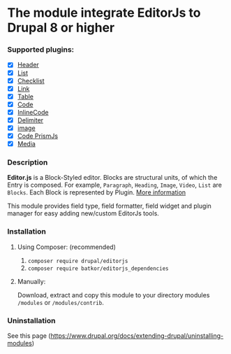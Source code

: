 The module integrate EditorJs to Drupal 8 or higher
===========

### Supported plugins:

- [x] [Header](https://github.com/editor-js/header)
- [x] [List](https://github.com/editor-js/list)
- [x] [Checklist](https://github.com/editor-js/checklist)
- [x] [Link](https://github.com/editor-js/link)
- [x] [Table](https://github.com/editor-js/table)
- [x] [Code](https://github.com/editor-js/code)
- [x] [InlineCode](https://github.com/editor-js/inline-code)
- [x] [Delimiter](https://github.com/editor-js/delimiter)
- [x] [image](https://github.com/batkor/editorjs-dimage)
- [x] [Code PrismJs](https://github.com/batkor/editorjs-code-lang)
- [x] [Media](https://github.com/batkor/editorjs-media-image)

### Description

**Editor.js** is a Block-Styled editor.
Blocks are structural units, of which the Entry is composed.
For example, `Paragraph`, `Heading`, `Image`, `Video`, `List` are `Blocks`.
Each Block is represented by Plugin.
[More information](https://editorjs.io/)

This module provides field type, field formatter, field widget
and plugin manager for easy adding new/custom EditorJs tools.

### Installation

1. Using Composer: (recommended)

   1. `composer require drupal/editorjs`
   2. `composer require batkor/editorjs_dependencies`

2. Manually:

   Download, extract and copy this module to your directory
   modules `/modules` or `/modules/contrib`.

### Uninstallation

See this page (https://www.drupal.org/docs/extending-drupal/uninstalling-modules)
